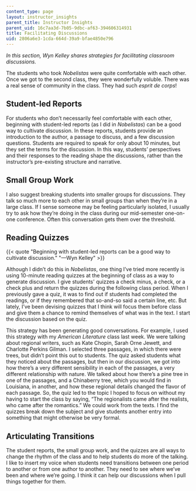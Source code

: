 ```yaml
---
content_type: page
layout: instructor_insights
parent_title: Instructor Insights
parent_uid: 16c7aa3d-7b05-9dbc-af63-394606314931
title: Facilitating Discussions
uid: 2806a6e3-1cda-664d-39a9-bfae4850e796
---
```


_In this section, Wyn Kelley shares strategies for facilitating classroom discussions._

The students who took _Nobelistas_ were quite comfortable with each other. Once we got to the second class, they were wonderfully voluble. There was a real sense of community in the class. They had such _esprit de corps_!

Student-led Reports
-------------------

For students who don’t necessarily feel comfortable with each other, beginning with student-led reports (as I did in _Nobelistas_) can be a good way to cultivate discussion. In these reports, students provide an introduction to the author, a passage to discuss, and a few discussion questions. Students are required to speak for only about 10 minutes, but they set the terms for the discussion. In this way, students’ perspectives and their responses to the reading shape the discussions, rather than the instructor’s pre-existing structure and narrative.

Small Group Work
----------------

I also suggest breaking students into smaller groups for discussions. They talk so much more to each other in small groups than when they’re in a large class. If I sense someone may be feeling particularly isolated, I usually try to ask how they’re doing in the class during our mid-semester one-on-one conference. Often this conversation gets them over the threshold.

Reading Quizzes
---------------

{{< quote "Beginning with student-led reports can be a good way to cultivate discussion." "—Wyn Kelley" >}}

Although I didn’t do this in _Nobelistas_, one thing I’ve tried more recently is using 10-minute reading quizzes at the beginning of class as a way to generate discussion. I give students' quizzes a check minus, a check, or a check plus and return the quizzes during the following class period. When I previously gave a quiz, it was to find out if students had completed the readings, or if they remembered that so-and-so said a certain line, etc. But lately, I’ve been devising quizzes that I think will focus them before class and give them a chance to remind themselves of what was in the text. I start the discussion based on the quiz.

This strategy has been generating good conversations. For example, I used this strategy with my _American Literature_ class last week. We were talking about regional writers, such as Kate Chopin, Sarah Orne Jewett, and Charlotte Perkins Gilman. I selected three passages, in which there were trees, but didn’t point this out to students. The quiz asked students what they noticed about the passages, but then in our discussion, we got into how there’s a very different sensibility in each of the passages, a very different relationship with nature. We talked about how there’s a pine tree in one of the passages, and a Chinaberry tree, which you would find in Louisiana, in another, and how these regional details changed the flavor of each passage. So, the quiz led to the topic I hoped to focus on without my having to start the class by saying, “The regionalists came after the realists, who came after the romantics.” We could work from the texts. I find the quizzes break down the subject and give students another entry into something that might otherwise be very formal.

Articulating Transitions
------------------------

The student reports, the small group work, and the quizzes are all ways to change the rhythm of the class and to help students do more of the talking. I like to insert my voice when students need transitions between one period to another or from one author to another. They need to see where we’ve been and where we’re going. I think it can help our discussions when I pull things together for them.